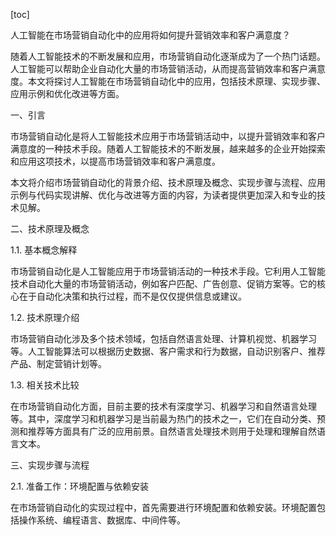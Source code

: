 
[toc]                    
                
                
人工智能在市场营销自动化中的应用将如何提升营销效率和客户满意度？

随着人工智能技术的不断发展和应用，市场营销自动化逐渐成为了一个热门话题。人工智能可以帮助企业自动化大量的市场营销活动，从而提高营销效率和客户满意度。本文将探讨人工智能在市场营销自动化中的应用，包括技术原理、实现步骤、应用示例和优化改进等方面。

一、引言

市场营销自动化是将人工智能技术应用于市场营销活动中，以提升营销效率和客户满意度的一种技术手段。随着人工智能技术的不断发展，越来越多的企业开始探索和应用这项技术，以提高市场营销效率和客户满意度。

本文将介绍市场营销自动化的背景介绍、技术原理及概念、实现步骤与流程、应用示例与代码实现讲解、优化与改进等方面的内容，为读者提供更加深入和专业的技术见解。

二、技术原理及概念

1.1. 基本概念解释

市场营销自动化是人工智能应用于市场营销活动的一种技术手段。它利用人工智能技术自动化大量的市场营销活动，例如客户匹配、广告创意、促销方案等。它的核心在于自动化决策和执行过程，而不是仅仅提供信息或建议。

1.2. 技术原理介绍

市场营销自动化涉及多个技术领域，包括自然语言处理、计算机视觉、机器学习等。人工智能算法可以根据历史数据、客户需求和行为数据，自动识别客户、推荐产品、制定营销计划等。

1.3. 相关技术比较

在市场营销自动化方面，目前主要的技术有深度学习、机器学习和自然语言处理等。其中，深度学习和机器学习是当前最为热门的技术之一，它们在自动分类、预测和推荐等方面具有广泛的应用前景。自然语言处理技术则用于处理和理解自然语言文本。

三、实现步骤与流程

2.1. 准备工作：环境配置与依赖安装

在市场营销自动化的实现过程中，首先需要进行环境配置和依赖安装。环境配置包括操作系统、编程语言、数据库、中间件等。

